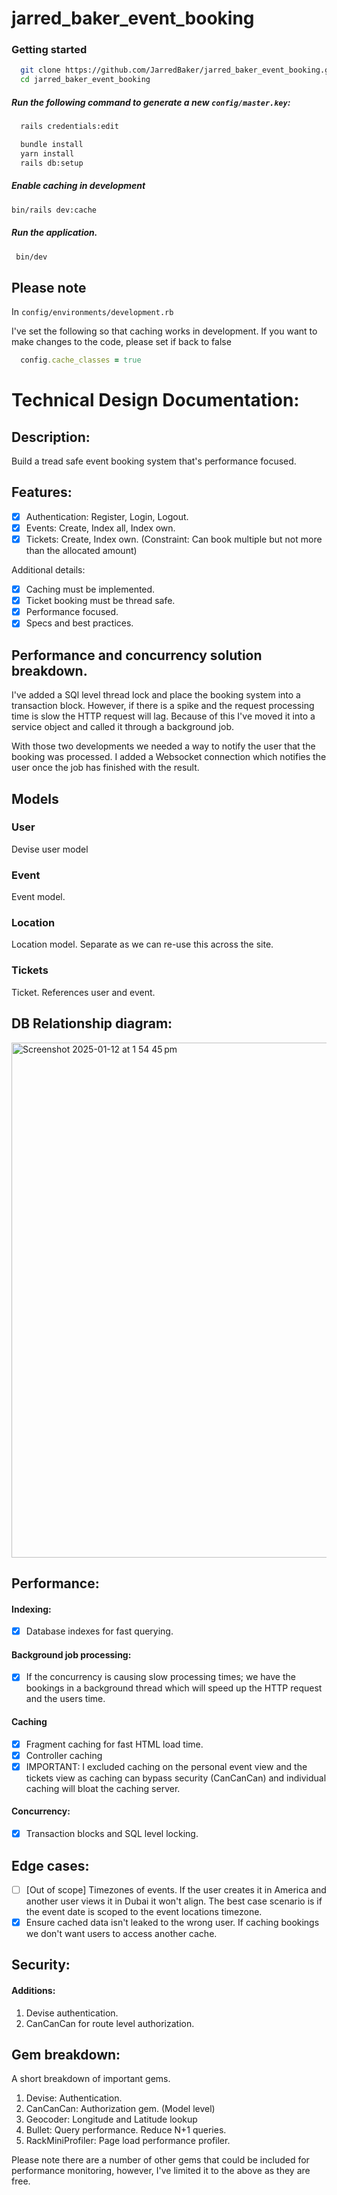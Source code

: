 # jarred_baker_event_booking

### Getting started

```bash
  git clone https://github.com/JarredBaker/jarred_baker_event_booking.git
  cd jarred_baker_event_booking
  ```
##### Run the following command to generate a new `config/master.key`:
```bash
  rails credentials:edit
```
```bash
  bundle install
  yarn install
  rails db:setup
```

##### Enable caching in development
```bash
bin/rails dev:cache
```

##### Run the application. 

```bash
 bin/dev
```

## Please note

In `config/environments/development.rb`

I've set the following so that caching works in development. If you want to make changes to the code, please set if back to false

```ruby
  config.cache_classes = true
```

# Technical Design Documentation: 

## Description:

Build a tread safe event booking system that's performance focused.

## Features: 

- [x] Authentication: Register, Login, Logout.
- [x] Events: Create, Index all, Index own. 
- [x] Tickets: Create, Index own. (Constraint: Can book multiple but not more than the allocated amount)

Additional details: 

- [x] Caching must be implemented. 
- [x] Ticket booking must be thread safe. 
- [x] Performance focused. 
- [x] Specs and best practices. 

## Performance and concurrency solution breakdown. 

I've added a SQl level thread lock and place the booking system into a transaction block. However, if there is a spike and the request processing time is slow the HTTP request will lag. 
Because of this I've moved it into a service object and called it through a background job. 

With those two developments we needed a way to notify the user that the booking was processed. I added a Websocket connection which notifies the user once the job has finished with the result.

## Models
### User
Devise user model

### Event
Event model.

### Location
Location model. Separate as we can re-use this across the site.

### Tickets
Ticket. References user and event.

## DB Relationship diagram:

<img width="824" alt="Screenshot 2025-01-12 at 1 54 45 pm" src="https://github.com/user-attachments/assets/ccc69406-1db8-4b75-b6b6-c219b294aa8e" />

## Performance: 
#### Indexing: 
- [x] Database indexes for fast querying.

#### Background job processing: 
- [x] If the concurrency is causing slow processing times; we have the bookings in a background thread which will speed up the HTTP request and the users time. 

#### Caching
- [x] Fragment caching for fast HTML load time. 
- [x] Controller caching
- [x] IMPORTANT: I excluded caching on the personal event view and the tickets view as caching can bypass security (CanCanCan) and individual caching will bloat the caching server.

#### Concurrency:
- [x] Transaction blocks and SQL level locking.

## Edge cases:
- [ ] [Out of scope] Timezones of events. If the user creates it in America and another user views it in Dubai it won't align. The best case scenario is if the event date is scoped to the event locations timezone. 
- [x] Ensure cached data isn't leaked to the wrong user. If caching bookings we don't want users to access another cache.  

## Security:
#### Additions: 
1. Devise authentication. 
2. CanCanCan for route level authorization.

## Gem breakdown:

A short breakdown of important gems.

1. Devise: Authentication. 
2. CanCanCan: Authorization gem. (Model level)
3. Geocoder: Longitude and Latitude lookup
4. Bullet: Query performance. Reduce N+1 queries. 
5. RackMiniProfiler: Page load performance profiler. 

Please note there are a number of other gems that could be included for performance monitoring, however, I've limited it to the above as they are free.
